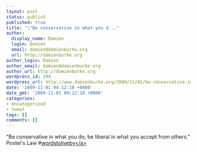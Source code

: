 ```yaml
---
layout: post
status: publish
published: true
title: "\"Be conservative in what you d..."
author:
  display_name: Damien
  login: Damien
  email: damien@damienburke.org
  url: http://damienburke.org
author_login: Damien
author_email: damien@damienburke.org
author_url: http://damienburke.org
wordpress_id: 294
wordpress_url: http://www.damienburke.org/2009/11/01/be-conservative-in-what-you-d/
date: '2009-11-01 04:12:10 +0000'
date_gmt: '2009-11-01 09:12:10 +0000'
categories:
- Uncategorized
- tweet
tags: []
comments: []
---
```

<p>"Be conservative in what you do; be liberal in what you accept from others." Postel's Law #<a href="http:&#47;&#47;search.twitter.com&#47;search?q=%23wordstoliveby" class="aktt_hashtag">wordstoliveby<&#47;a></p>
